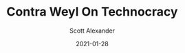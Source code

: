 ---
layout: podcast
title: "Contra Weyl On Technocracy"
author: Scott Alexander
description: https://astralcodexten.substack.com/p/contra-weyl-on-technocracy
date: 2021-01-28
length: 7575182
duration: 1894
guid: contra-weyl-on-technocracy
---